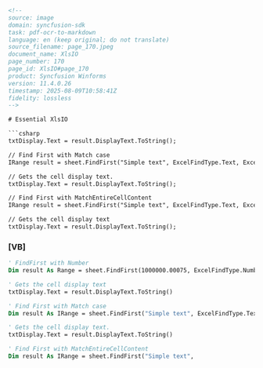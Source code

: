 ```html
<!-- 
source: image
domain: syncfusion-sdk
task: pdf-ocr-to-markdown
language: en (keep original; do not translate)
source_filename: page_170.jpeg
document_name: XlsIO
page_number: 170
page_id: XlsIO#page_170
product: Syncfusion Winforms
version: 11.4.0.26
timestamp: 2025-08-09T10:58:41Z
fidelity: lossless
-->

# Essential XlsIO

```csharp
txtDisplay.Text = result.DisplayText.ToString();

// Find First with Match case
IRange result = sheet.FindFirst("Simple text", ExcelFindType.Text, ExcelFindOptions.MatchCase);

// Gets the cell display text.
txtDisplay.Text = result.DisplayText.ToString();

// Find First with MatchEntireCellContent
IRange result = sheet.FindFirst("Simple text", ExcelFindType.Text, ExcelFindOptions.MatchEntireCellContent);

// Gets the cell display text
txtDisplay.Text = result.DisplayText.ToString();
```

### [VB]

```vb
' FindFirst with Number
Dim result As Range = sheet.FindFirst(1000000.00075, ExcelFindType.Number)

' Gets the cell display text
txtDisplay.Text = result.DisplayText.ToString()

' Find First with Match case
Dim result As IRange = sheet.FindFirst("Simple text", ExcelFindType.Text, ExcelFindOptions.MatchCase)

' Gets the cell display text.
txtDisplay.Text = result.DisplayText.ToString()

' Find First with MatchEntireCellContent
Dim result As IRange = sheet.FindFirst("Simple text",
```

<!-- tags: [XlsIO, Essential XlsIO, ExcelFind, Match case, MatchEntireCellContent, Text search, VB, C#] keywords: [ExcelFindType, ExcelFindOptions, IRange, txtDisplay, Simple text, MatchCase, MatchEntireCellContent, FindFirst] -->
```